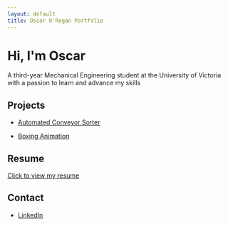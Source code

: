 ```yaml
---
layout: default
title: Oscar O'Regan Portfolio 
---
```


# Hi, I'm Oscar 

A third-year Mechanical Engineering student at the University of Victoria with a passion to learn and advance my skills

## Projects

- [Automated Conveyor Sorter](./conveyor-sorter/)
<!--- [Gearbox Design Project](./gearbox-design/)-->
- [Boxing Animation](./boxing-animation/)
  
## Resume
[Click to view my resume](./Resume2025.pdf)

## Contact
- [LinkedIn](https://www.linkedin.com/in/oscar-oregan)  
